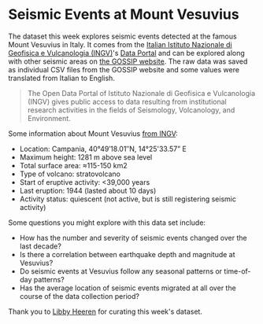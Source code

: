 # Seismic Events at Mount Vesuvius

The dataset this week explores seismic events detected at the famous Mount Vesuvius in Italy. It comes from the [Italian Istituto Nazionale di Geofisica e Vulcanologia (INGV)](https://www.ingv.it/)'s [Data Portal](https://data.ingv.it/en/) and can be explored
along with other seismic areas on [the GOSSIP website](https://terremoti.ov.ingv.it/gossip/vesuvio/index.html). The raw data was saved as individual CSV files from the GOSSIP website and some values were translated from Italian to English.   


> The Open Data Portal of Istituto Nazionale di Geofisica e Vulcanologia (INGV) gives public access to data resulting from institutional research activities in the fields of Seismology, Volcanology, and Environment.  

Some information about Mount Vesuvius [from INGV](https://www.ingv.it/somma-vesuvio):  
- Location: Campania, 40°49′18.01″N, 14°25'33.57” E
- Maximum height: 1281 m above sea level
- Total surface area: ≈115-150 km2
- Type of volcano: stratovolcano
- Start of eruptive activity: <39,000 years
- Last eruption: 1944 (lasted about 10 days)
- Activity status: quiescent (not active, but is still registering seismic activity)

Some questions you might explore with this data set include:
- How has the number and severity of seismic events changed over the last decade?
- Is there a correlation between earthquake depth and magnitude at Vesuvius?
- Do seismic events at Vesuvius follow any seasonal patterns or time-of-day patterns?
- Has the average location of seismic events migrated at all over the course of the data collection period?


Thank you to [Libby Heeren](https://github.com/LibbyHeeren) for curating this week's dataset.

